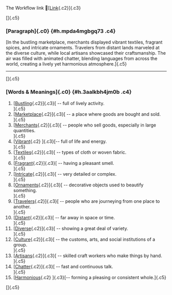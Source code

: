 The Workflow link
👏[[Link](https://www.google.com/url?q=http://www.google.com&sa=D&source=editors&ust=1758084501207922&usg=AOvVaw3ShpwjK6lUBJkyzQgNIKn9){.c2}]{.c3}

[]{.c5}

### [Paragraph]{.c0} {#h.mpda4mgbgq73 .c4}

[In the bustling marketplace, merchants displayed vibrant textiles,
fragrant spices, and intricate ornaments. Travelers from distant lands
marveled at the diverse culture, while local artisans showcased their
craftsmanship. The air was filled with animated chatter, blending
languages from across the world, creating a lively yet harmonious
atmosphere.]{.c5}

------------------------------------------------------------------------

[]{.c5}

### [Words & Meanings]{.c0} {#h.3aalkbh4jm0b .c4}

1.  [[Bustling](https://www.google.com/url?q=http://www.google.com&sa=D&source=editors&ust=1758084501209918&usg=AOvVaw2ojIz7yBx6YKAbfKiGvAY6){.c2}]{.c3}[ --
    full of lively activity.\
    ]{.c5}
2.  [[Marketplace](https://www.google.com/url?q=http://www.google.com&sa=D&source=editors&ust=1758084501210293&usg=AOvVaw2gYMa_kVyfytnCQQMwZkyr){.c2}]{.c3}[ --
    a place where goods are bought and sold.\
    ]{.c5}
3.  [[Merchants](https://www.google.com/url?q=http://www.google.com&sa=D&source=editors&ust=1758084501210639&usg=AOvVaw1mmZWB_-yTCZkPyeumkCce){.c2}]{.c3}[ --
    people who sell goods, especially in large quantities.\
    ]{.c5}
4.  [[Vibrant](https://www.google.com/url?q=http://www.google.com&sa=D&source=editors&ust=1758084501211044&usg=AOvVaw05L12s8pW8c7mPLKFYV3dC){.c2}
    ]{.c3}[-- full of life and energy.\
    ]{.c5}
5.  [[Textiles](https://www.google.com/url?q=http://www.google.com&sa=D&source=editors&ust=1758084501211348&usg=AOvVaw2PLq81Rfw87YMPOtd8Kuwz){.c2}]{.c3}[ --
    types of cloth or woven fabric.\
    ]{.c5}
6.  [[Fragrant](https://www.google.com/url?q=http://www.google.com&sa=D&source=editors&ust=1758084501211643&usg=AOvVaw3lpzExeOKLocJje7s0hVAq){.c2}]{.c3}[ --
    having a pleasant smell.\
    ]{.c5}
7.  [[Intricate](https://www.google.com/url?q=http://www.google.com&sa=D&source=editors&ust=1758084501211908&usg=AOvVaw26b6JOtxd24kpbY8y652zD){.c2}]{.c3}[ --
    very detailed or complex.\
    ]{.c5}
8.  [[Ornaments](https://www.google.com/url?q=http://www.google.com&sa=D&source=editors&ust=1758084501212217&usg=AOvVaw34f2Qx4cPZxZSmJBAaKx-b){.c2}]{.c3}[ --
    decorative objects used to beautify something.\
    ]{.c5}
9.  [[Travelers](https://www.google.com/url?q=http://www.google.com&sa=D&source=editors&ust=1758084501212595&usg=AOvVaw21-O3H5XcbggMIIneIkpAZ){.c2}]{.c3}[ --
    people who are journeying from one place to another.\
    ]{.c5}
10. [[Distant](https://www.google.com/url?q=http://www.google.com&sa=D&source=editors&ust=1758084501212935&usg=AOvVaw0QlnlQZ6iIhIApD4xasSbV){.c2}]{.c3}[ --
    far away in space or time.\
    ]{.c5}
11. [[Diverse](https://www.google.com/url?q=http://www.google.com&sa=D&source=editors&ust=1758084501213293&usg=AOvVaw2v-70vf3g9F9_I4vjZoKPs){.c2}]{.c3}[ --
    showing a great deal of variety.\
    ]{.c5}
12. [[Culture](https://www.google.com/url?q=http://www.google.com&sa=D&source=editors&ust=1758084501213607&usg=AOvVaw3HRxHQurDHQ1vp2m0FFFIc){.c2}]{.c3}[ --
    the customs, arts, and social institutions of a group.\
    ]{.c5}
13. [[Artisans](https://www.google.com/url?q=http://www.google.com&sa=D&source=editors&ust=1758084501213998&usg=AOvVaw0zhcUOAwH6gG3SBWir6Wl6){.c2}]{.c3}[ --
    skilled craft workers who make things by hand.\
    ]{.c5}
14. [[Chatter](https://www.google.com/url?q=http://www.google.com&sa=D&source=editors&ust=1758084501214338&usg=AOvVaw3cRAZXAay-bsVAyFTiX2ia){.c2}]{.c3}[ --
    fast and continuous talk.\
    ]{.c5}
15. [[Harmonious](https://www.google.com/url?q=http://www.google.com&sa=D&source=editors&ust=1758084501214681&usg=AOvVaw0-IumSD3Ld1rM3k7XYx3IT){.c2}
    ]{.c3}[-- forming a pleasing or consistent whole.]{.c5}

[]{.c5}
